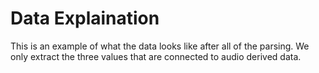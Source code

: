 # Data Explaination

This is an example of what the data looks like after all of the parsing.
We only extract the three values that are connected to audio derived data.
